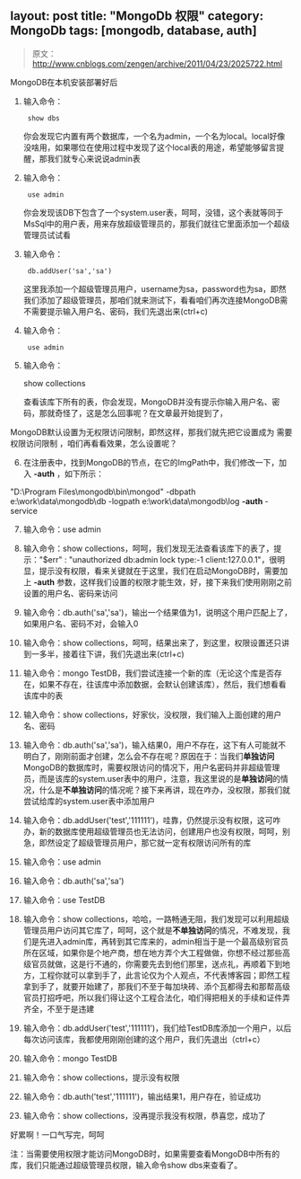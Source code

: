 layout: post
title: "MongoDb 权限"
category: MongoDb
tags: [mongodb, database, auth]
---

> 原文：http://www.cnblogs.com/zengen/archive/2011/04/23/2025722.html

MongoDB在本机安装部署好后

1. 输入命令：

		show dbs

	你会发现它内置有两个数据库，一个名为admin，一个名为local。local好像没啥用，如果哪位在使用过程中发现了这个local表的用途，希望能够留言提醒，那我们就专心来说说admin表

2. 输入命令：

		use admin

	你会发现该DB下包含了一个system.user表，呵呵，没错，这个表就等同于MsSql中的用户表，用来存放超级管理员的，那我们就往它里面添加一个超级管理员试试看

3. 输入命令：

		db.addUser('sa','sa')

	这里我添加一个超级管理员用户，username为sa，password也为sa，即然我们添加了超级管理员，那咱们就来测试下，看看咱们再次连接MongoDB需不需要提示输入用户名、密码，我们先退出来(ctrl+c)

4. 输入命令：

		use admin

5. 输入命令：

	show collections

	查看该库下所有的表，你会发现，MongoDB并没有提示你输入用户名、密码，那就奇怪了，这是怎么回事呢？在文章最开始提到了，

MongoDB默认设置为无权限访问限制，即然这样，那我们就先把它设置成为 需要权限访问限制 ，咱们再看看效果，怎么设置呢？

6. 在注册表中，找到MongoDB的节点，在它的ImgPath中，我们修改一下，加入 **-auth** ，如下所示：

"D:\Program Files\mongodb\bin\mongod" -dbpath e:\work\data\mongodb\db -logpath e:\work\data\mongodb\log **-auth** -service

7. 输入命令：use admin

8. 输入命令：show collections，呵呵，我们发现无法查看该库下的表了，提示："$err" : "unauthorized db:admin lock type:-1 client:127.0.0.1"，很明显，提示没有权限，看来关键就在于这里，我们在启动MongoDB时，需要加上 **-auth** 参数，这样我们设置的权限才能生效，好，接下来我们使用刚刚之前设置的用户名、密码来访问

9. 输入命令：db.auth('sa','sa')，输出一个结果值为1，说明这个用户匹配上了，如果用户名、密码不对，会输入0

10. 输入命令：show collections，呵呵，结果出来了，到这里，权限设置还只讲到一多半，接着往下讲，我们先退出来(ctrl+c)

11. 输入命令：mongo TestDB，我们尝试连接一个新的库（无论这个库是否存在，如果不存在，往该库中添加数据，会默认创建该库），然后，我们想看看该库中的表

12. 输入命令：show collections，好家伙，没权限，我们输入上面创建的用户名、密码

13. 输入命令：db.auth('sa','sa')，输入结果0，用户不存在，这下有人可能就不明白了，刚刚前面才创建，怎么会不存在呢？原因在于：当我们**单独访问**MongoDB的数据库时，需要权限访问的情况下，用户名密码并非超级管理员，而是该库的system.user表中的用户，注意，我这里说的是**单独访问**的情况，什么是**不单独访问**的情况呢？接下来再讲，现在咋办，没权限，那我们就尝试给库的system.user表中添加用户

14. 输入命令：db.addUser('test','111111')，哇靠，仍然提示没有权限，这可咋办，新的数据库使用超级管理员也无法访问，创建用户也没有权限，呵呵，别急，即然设定了超级管理员用户，那它就一定有权限访问所有的库

15. 输入命令：use admin

16. 输入命令：db.auth('sa','sa')

17. 输入命令：use TestDB

18. 输入命令：show collections，哈哈，一路畅通无阻，我们发现可以利用超级管理员用户访问其它库了，呵呵，这个就是**不单独访问**的情况，不难发现，我们是先进入admin库，再转到其它库来的，admin相当于是一个最高级别官员所在区域，如果你是个地产商，想在地方弄个大工程做做，你想不经过那些高级官员就做，这是行不通的，你需要先去到他们那里，送点礼，再顺着下到地方，工程你就可以拿到手了，此言论仅为个人观点，不代表博客园；即然工程拿到手了，就要开始建了，那我们不至于每加块砖、添个瓦都得去和那帮高级官员打招呼吧，所以我们得让这个工程合法化，咱们得把相关的手续和证件弄齐全，不至于是违建

19. 输入命令：db.addUser('test','111111')，我们给TestDB库添加一个用户，以后每次访问该库，我都使用刚刚创建的这个用户，我们先退出（ctrl+c）

20. 输入命令：mongo TestDB

21. 输入命令：show collections，提示没有权限

22. 输入命令：db.auth('test','111111')，输出结果1，用户存在，验证成功

23. 输入命令：show collections，没再提示我没有权限，恭喜您，成功了

好累啊！一口气写完，呵呵

注：当需要使用权限才能访问MongoDB时，如果需要查看MongoDB中所有的库，我们只能通过超级管理员权限，输入命令show dbs来查看了。

